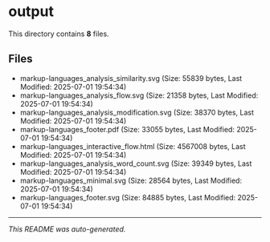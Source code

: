 # output

This directory contains **8** files.

## Files

- markup-languages_analysis_similarity.svg (Size: 55839 bytes, Last Modified: 2025-07-01 19:54:34)
- markup-languages_analysis_flow.svg (Size: 21358 bytes, Last Modified: 2025-07-01 19:54:34)
- markup-languages_analysis_modification.svg (Size: 38370 bytes, Last Modified: 2025-07-01 19:54:34)
- markup-languages_footer.pdf (Size: 33055 bytes, Last Modified: 2025-07-01 19:54:34)
- markup-languages_interactive_flow.html (Size: 4567008 bytes, Last Modified: 2025-07-01 19:54:34)
- markup-languages_analysis_word_count.svg (Size: 39349 bytes, Last Modified: 2025-07-01 19:54:34)
- markup-languages_minimal.svg (Size: 28564 bytes, Last Modified: 2025-07-01 19:54:34)
- markup-languages_footer.svg (Size: 84885 bytes, Last Modified: 2025-07-01 19:54:34)

---
*This README was auto-generated.*

